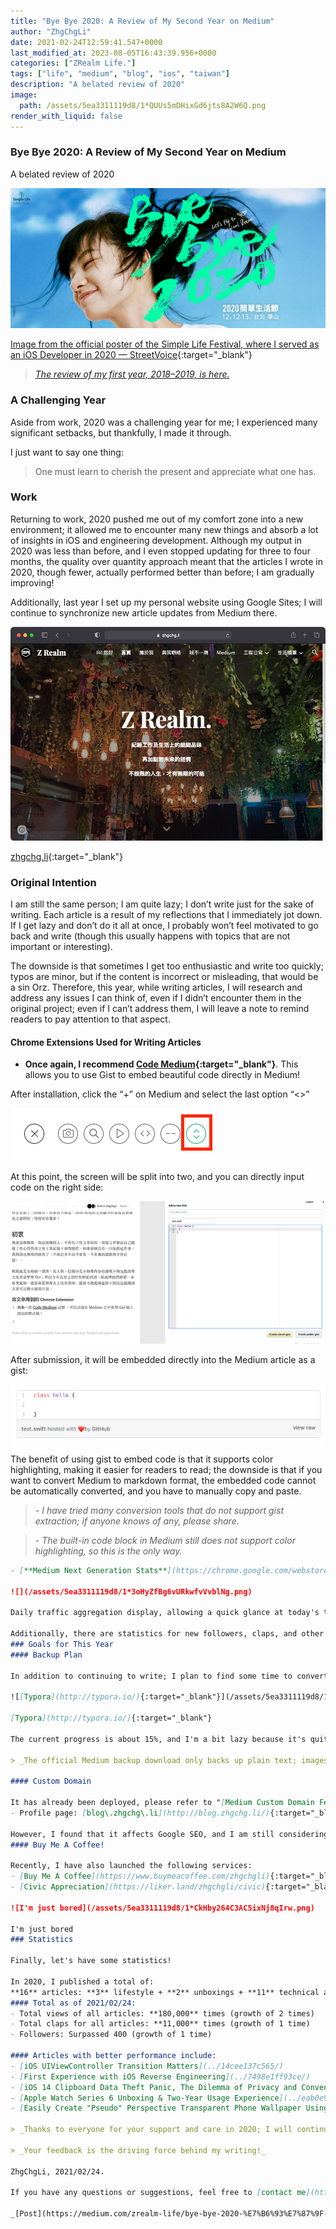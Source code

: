 ```yaml
---
title: "Bye Bye 2020: A Review of My Second Year on Medium"
author: "ZhgChgLi"
date: 2021-02-24T12:59:41.547+0000
last_modified_at: 2023-08-05T16:43:39.956+0000
categories: ["ZRealm Life."]
tags: ["life", "medium", "blog", "ios", "taiwan"]
description: "A belated review of 2020"
image:
  path: /assets/5ea3311119d8/1*QUUs5mDHixGd6jts8A2W6Q.png
render_with_liquid: false
---
```


### Bye Bye 2020: A Review of My Second Year on Medium

A belated review of 2020



![[Image from the official poster of the Simple Life Festival, where I served as an iOS Developer in 2020 — StreetVoice](https://simplelife.streetvoice.com/2020/){:target="_blank"}](/assets/5ea3311119d8/1*QUUs5mDHixGd6jts8A2W6Q.png)

[Image from the official poster of the Simple Life Festival, where I served as an iOS Developer in 2020 — StreetVoice](https://simplelife.streetvoice.com/2020/){:target="_blank"}


> [_The review of my first year, 2018–2019, is here._](../d01252331b53/) 




### A Challenging Year

Aside from work, 2020 was a challenging year for me; I experienced many significant setbacks, but thankfully, I made it through.

I just want to say one thing:


> One must learn to cherish the present and appreciate what one has. 



### Work

Returning to work, 2020 pushed me out of my comfort zone into a new environment; it allowed me to encounter many new things and absorb a lot of insights in iOS and engineering development. Although my output in 2020 was less than before, and I even stopped updating for three to four months, the quality over quantity approach meant that the articles I wrote in 2020, though fewer, actually performed better than before; I am gradually improving!

Additionally, last year I set up my personal website using Google Sites; I will continue to synchronize new article updates from Medium there.


![[zhgchg\.li](http://www.zhgchg.li){:target="_blank"}](/assets/5ea3311119d8/1*O4AmlRnkMv0jLxpre9bktA.png)

[zhgchg\.li](http://www.zhgchg.li){:target="_blank"}
### Original Intention

I am still the same person; I am quite lazy; I don’t write just for the sake of writing. Each article is a result of my reflections that I immediately jot down. If I get lazy and don’t do it all at once, I probably won’t feel motivated to go back and write (though this usually happens with topics that are not important or interesting).

The downside is that sometimes I get too enthusiastic and write too quickly; typos are minor, but if the content is incorrect or misleading, that would be a sin Orz. Therefore, this year, while writing articles, I will research and address any issues I can think of, even if I didn’t encounter them in the original project; even if I can’t address them, I will leave a note to remind readers to pay attention to that aspect.
#### Chrome Extensions Used for Writing Articles
- **Once again, I recommend [Code Medium](https://chrome.google.com/webstore/detail/code-medium/dganoageikmadjocbmklfgaejpkdigbe){:target="_blank"}**. This allows you to use Gist to embed beautiful code directly in Medium!


After installation, click the “+” on Medium and select the last option “&lt;&gt;”


![](/assets/5ea3311119d8/1*dhLr-LydWl6vuvcA9P9UNw.png)


At this point, the screen will be split into two, and you can directly input code on the right side:


![](/assets/5ea3311119d8/1*lJb-wRFoFgmTTNCBtYJ74g.png)


After submission, it will be embedded directly into the Medium article as a gist:


![](/assets/5ea3311119d8/1*69EgN0TUBDBEWSDusjDd7Q.png)


The benefit of using gist to embed code is that it supports color highlighting, making it easier for readers to read; the downside is that if you want to convert Medium to markdown format, the embedded code cannot be automatically converted, and you have to manually copy and paste.


> _\- I have tried many conversion tools that do not support gist extraction; if anyone knows of any, please share._ 
 

> _\- The built-in code block in Medium still does not support color highlighting, so this is the only way._ 

```markdown
- [**Medium Next Generation Stats**](https://chrome.google.com/webstore/detail/medium-next-generation-st/fhopcbdfcaleefngfpglahlpfhagendo){:target="_blank"}: Enhanced display of Medium backend statistics

![](/assets/5ea3311119d8/1*3oHyZfBg6vURkwfvVvblNg.png)

Daily traffic aggregation display, allowing a quick glance at today's traffic article composition.

Additionally, there are statistics for new followers, claps, and other features.
### Goals for This Year
#### Backup Plan

In addition to continuing to write; I plan to find some time to convert each article into Markdown format and upload it to GitHub for backup, in case Medium suddenly goes down one day... Currently, I am using [Typora](http://typora.io/){:target="_blank"} as the editor; it's quite user-friendly, and I will introduce it later!

![[Typora](http://typora.io/){:target="_blank"}](/assets/5ea3311119d8/1*zbgIDgPkq36aU01YSrNGvg.png)

[Typora](http://typora.io/){:target="_blank"}

The current progress is about 15%, and I'm a bit lazy because it's quite boring, haha.

> _The official Medium backup download only backs up plain text; images are still linked externally and not downloaded; moreover, the code parts are embedded and cannot be displayed directly in Markdown._

#### Custom Domain

It has already been deployed, please refer to "[Medium Custom Domain Feature Returns](../d9a95d4224ea/)".
- Profile page: [blog\.zhgchg\.li](http://blog.zhgchg.li/){:target="_blank"} (I only use the subdomain `blog.zhgchg.li`, as the main domain has other purposes)

However, I found that it affects Google SEO, and I am still considering and testing whether to really use it.
#### Buy Me A Coffee!

Recently, I have also launched the following services:
- [Buy Me A Coffee](https://www.buymeacoffee.com/zhgchgli){:target="_blank"}
- [Civic Appreciation](https://liker.land/zhgchgli/civic){:target="_blank"}

![I'm just bored](/assets/5ea3311119d8/1*CkHby264C3AC5ixNj8qIrw.png)

I'm just bored
### Statistics

Finally, let's have some statistics!

In 2020, I published a total of:
**16** articles: **3** lifestyle + **2** unboxings + **11** technical articles
#### Total as of 2021/02/24:
- Total views of all articles: **180,000** times (growth of 2 times)
- Total claps for all articles: **11,000** times (growth of 1 time)
- Followers: Surpassed 400 (growth of 1 time)

#### Articles with better performance include:
- [iOS UIViewController Transition Matters](../14cee137c565/)
- [First Experience with iOS Reverse Engineering](../7498e1ff93ce/)
- [iOS 14 Clipboard Data Theft Panic, The Dilemma of Privacy and Convenience](../8a04443024e2/)
- [Apple Watch Series 6 Unboxing & Two-Year Usage Experience](../eab0e984043/)
- [Easily Create "Pseudo" Perspective Transparent Phone Wallpaper Using iPhone](../2e4429f410d6/)

> _Thanks to everyone for your support and care in 2020; I will continue to work hard this year!_

> _Your feedback is the driving force behind my writing!_

ZhgChgLi, 2021/02/24.

If you have any questions or suggestions, feel free to [contact me](https://www.zhgchg.li/contact){:target="_blank"}.

_[Post](https://medium.com/zrealm-life/bye-bye-2020-%E7%B6%93%E7%87%9F-medium-%E7%AC%AC%E4%BA%8C%E5%B9%B4%E5%9B%9E%E9%A1%A7-5ea3311119d8){:target="_blank"} converted from Medium by [ZMediumToMarkdown](https://github.com/ZhgChgLi/ZMediumToMarkdown){:target="_blank"}._
```
